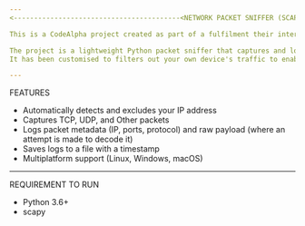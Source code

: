 ```yaml
---
<-----------------------------------------<NETWORK PACKET SNIFFER (SCAPY-BASED)/>--------------------------------------------->

This is a CodeAlpha project created as part of a fulfilment their internship program.

The project is a lightweight Python packet sniffer that captures and logs TCP and UDP traffic on your local network using Scapy. 
It has been customised to filters out your own device's traffic to enable reading of packets in the same network as your device, logs raw payloads, and stores sniffed packets in a file.

---
```


FEATURES
- Automatically detects and excludes your IP address
- Captures TCP, UDP, and Other packets
- Logs packet metadata (IP, ports, protocol) and raw payload (where an attempt is made to decode it)
- Saves logs to a file with a timestamp
- Multiplatform support (Linux, Windows, macOS)

---

REQUIREMENT TO RUN
- Python 3.6+
- scapy
